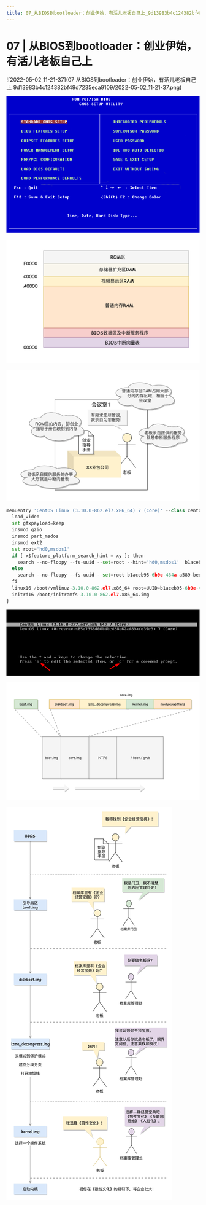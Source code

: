 ```yaml
---
title: 07_从BIOS到bootloader：创业伊始，有活儿老板自己上_9d13983b4c124382bf49d7235eca9109
---
```


# 07 | 从BIOS到bootloader：创业伊始，有活儿老板自己上

![2022-05-02_11-21-37](07 从BIOS到bootloader：创业伊始，有活儿老板自己上 9d13983b4c124382bf49d7235eca9109/2022-05-02_11-21-37.png)

![Untitled 1](assets/56575c6da713830fc90e4b7fc02cf953.png)

![Untitled 2](assets/4598240641e212329ad2d66979965784.png)

![Untitled 3](assets/73271b8c3a209c92504b4a1d15ca85ed.png)

```python
menuentry 'CentOS Linux (3.10.0-862.el7.x86_64) 7 (Core)' --class centos --class gnu-linux --class gnu --class os --unrestricted $menuentry_id_option 'gnulinux-3.10.0-862.el7.x86_64-advanced-b1aceb95-6b9e-464a-a589-bed66220ebee' {
  load_video
  set gfxpayload=keep
  insmod gzio
  insmod part_msdos
  insmod ext2
  set root='hd0,msdos1'
  if [ x$feature_platform_search_hint = xy ]; then
    search --no-floppy --fs-uuid --set=root --hint='hd0,msdos1'  b1aceb95-6b9e-464a-a589-bed66220ebee
  else
    search --no-floppy --fs-uuid --set=root b1aceb95-6b9e-464a-a589-bed66220ebee
  fi
  linux16 /boot/vmlinuz-3.10.0-862.el7.x86_64 root=UUID=b1aceb95-6b9e-464a-a589-bed66220ebee ro console=tty0 console=ttyS0,115200 crashkernel=auto net.ifnames=0 biosdevname=0 rhgb quiet 
  initrd16 /boot/initramfs-3.10.0-862.el7.x86_64.img
}
```

![Untitled 4](assets/530feabb2baf0e0b0391185a351e1491.png)

![Untitled 5](assets/a911d13eaa0a92b0544b390860f8b4e2.png)

![Untitled 6](assets/74f3227fa258ddfa52f5da14b8909d4c.png)